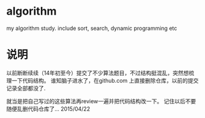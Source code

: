 # algorithm
my algorithm study. include sort, search, dynamic programming etc

# 说明
以前断断续续（14年初至今）提交了不少算法题目，不过结构挺混乱，突然想梳理一下代码结构。
谁知脑子进水了，在github.com 上直接删除仓库，以前的提交记录全部都没了.

就当是把自己写过的这些算法再review一遍并把代码结构改一下。 记住以后不要随便乱删代码仓库了...
2015/04/22
